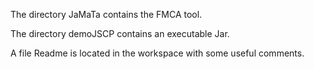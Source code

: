 The directory JaMaTa contains the FMCA tool.

The directory demoJSCP contains an executable Jar.

A file Readme is located in the workspace with some useful comments. 


